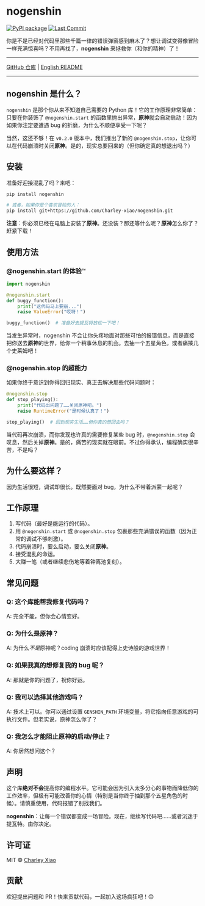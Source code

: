 # nogenshin

[![PyPI package](https://img.shields.io/pypi/v/nogenshin)](https://pypi.org/project/nogenshin/)
[![Last Commit](https://img.shields.io/github/last-commit/Charley-xiao/nogenshin)](https://github.com/Charley-xiao/nogenshin/commits/master)

你是不是已经对代码里那些千篇一律的错误弹窗感到麻木了？想让调试变得像冒险一样充满惊喜吗？不用再找了，**nogenshin** 来拯救你（和你的精神）了！

---

[GitHub 仓库](https://github.com/Charley-xiao/nogenshin) | [English README](https://github.com/Charley-xiao/nogenshin/blob/main/README.md)

---

## nogenshin 是什么？

`nogenshin` 是那个你从来不知道自己需要的 Python 库！它的工作原理非常简单：只要在你装饰了 `@nogenshin.start` 的函数里抛出异常，**原神**就会自动启动！因为如果你注定要遭遇 bug 的折磨，为什么不顺便享受一下呢？

当然，这还不够！在 `v0.2.0` 版本中，我们推出了新的 `@nogenshin.stop`，让你可以在代码崩溃时关闭**原神**。是的，现实总要回来的（但你确定真的想退出吗？）

## 安装

准备好迎接混乱了吗？来吧：

```bash
pip install nogenshin

# 或者，如果你是个喜欢冒险的人：
pip install git+https://github.com/Charley-xiao/nogenshin.git
```

**注意**：你必须已经在电脑上安装了**原神**。还没装？那还等什么呢？**原神**怎么你了？赶紧下载！

## 使用方法

### @nogenshin.start 的体验™️

```python
import nogenshin

@nogenshin.start
def buggy_function():
    print("这代码马上要崩...")
    raise ValueError("哎呀！")

buggy_function()  # 准备好去提瓦特放松一下吧！
```

当发生异常时，nogenshin 不会让你头疼地面对那些可怕的报错信息，而是直接把你送去**原神**的世界，给你一个稍事休息的机会。去抽一个五星角色，或者痛揍几个史莱姆吧！

### @nogenshin.stop 的超能力

如果你终于意识到你得回归现实、真正去解决那些代码问题时：

```python
@nogenshin.stop
def stop_playing():
    print("代码出问题了……关闭原神吧。")
    raise RuntimeError("是时候认真了！")

stop_playing()  # 回到现实生活……但你真的想回去吗？
```

当代码再次崩溃，而你发现也许真的需要修复某些 bug 时，`@nogenshin.stop` 会叹息，然后关掉**原神**。是的，痛苦的现实就在眼前。不过你得承认，编程确实很辛苦，不是吗？

## 为什么要这样？

因为生活很短，调试却很长。既然要面对 bug，为什么不带着派蒙一起呢？

## 工作原理

1. 写代码（最好是能运行的代码）。
2. 用 `@nogenshin.start` 或 `@nogenshin.stop` 包裹那些充满错误的函数（因为正常的调试不够刺激）。
3. 代码崩溃时，要么启动，要么关闭**原神**。
4. 接受混乱的命运。
5. 大赚一笔（或者继续悲伤地等着钟离池复刻）。

## 常见问题

### Q: 这个库能帮我修复代码吗？

A: 完全不能，但你会心情变好。

### Q: 为什么是原神？

A: 为什么*不是*原神呢？coding 崩溃时应该配得上史诗般的游戏世界！

### Q: 如果我真的想修复我的 bug 呢？

A: 那就是你的问题了，祝你好运。

### Q: 我可以选择其他游戏吗？

A: 技术上可以。你可以通过设置 `GENSHIN_PATH` 环境变量，将它指向任意游戏的可执行文件。但老实说，原神怎么你了？

### Q: 我怎么才能阻止原神的启动/停止？

A: 你居然想问这个？

## 声明

这个库**绝对不会**提高你的编程水平。它可能会因为引入太多分心的事物而降低你的工作效率，但极有可能改善你的心情（特别是当你终于抽到那个五星角色的时候）。请慎重使用，代码报错了别找我们。

**nogenshin**：让每一个错误都变成一场冒险。现在，继续写代码吧……或者沉迷于提瓦特。由你决定。

## 许可证

MIT © [Charley Xiao](https://github.com/Charley-xiao)

## 贡献

欢迎提出问题和 PR！快来贡献代码，一起加入这场疯狂吧！😊
